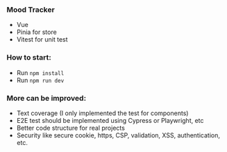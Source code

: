 ### Mood Tracker

- Vue
- Pinia for store
- Vitest for unit test

### How to start:

- Run `npm install`
- Run `npm run dev`

### More can be improved:

- Text coverage (I only implemented the test for components)
- E2E test should be implemented using Cypress or Playwright, etc
- Better code structure for real projects
- Security like secure cookie, https, CSP, validation, XSS, authentication, etc.
